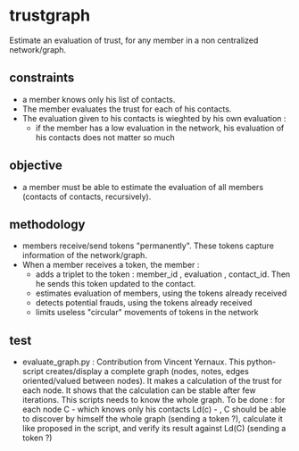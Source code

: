 # trustgraph
Estimate an evaluation of trust, for any member in a non centralized network/graph.
## constraints
* a member knows only his list of contacts. 
* The member evaluates the trust for each of his contacts. 
* The evaluation given to his contacts is wieghted by his own evaluation :
  * if the member has a low evaluation in the network, his evaluation of his contacts does not matter so much
## objective
* a member must be able to estimate the evaluation of all members (contacts of contacts, recursively).
## methodology
* members receive/send tokens "permanently". These tokens capture information of the network/graph.
* When a member receives a token, the member :
  * adds a triplet to the token : member_id , evaluation , contact_id. Then he sends this token updated to the contact.
  * estimates evaluation of members, using the tokens already received
  * detects potential frauds, using the tokens already received
  * limits useless  "circular" movements of tokens in the network
## test
* evaluate_graph.py : Contribution from Vincent Yernaux. This python-script creates/display a complete graph (nodes, notes, edges oriented/valued between nodes). It makes a calculation of the trust for each node. It shows that the calculation can be stable after few iterations. This scripts needs to know the whole graph. To be done : for each node C - which knows only his contacts Ld(c) - , C should be able to discover by himself the whole graph (sending a token ?), calculate it like proposed in the script, and verify its result against Ld(C) (sending a token ?)
